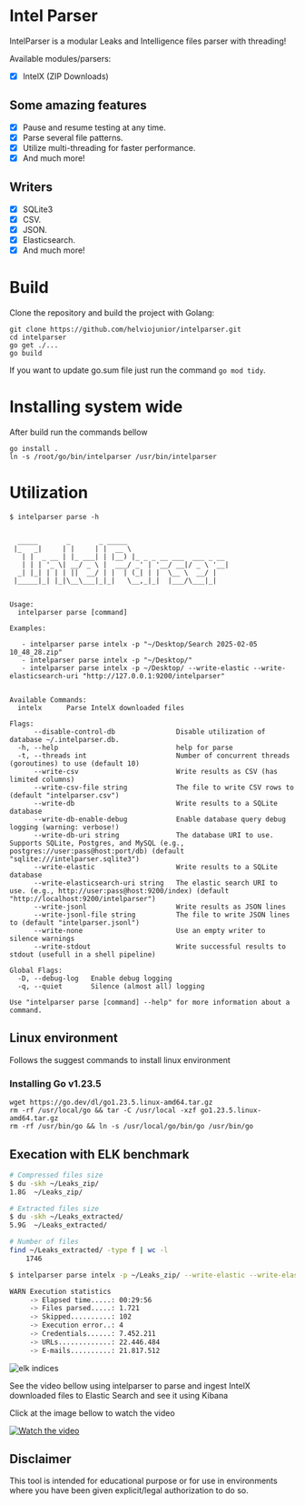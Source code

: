 # Intel Parser

IntelParser is a modular Leaks and Intelligence files parser with threading! 

Available modules/parsers:

* [x] IntelX (ZIP Downloads)

## Some amazing features

* [x] Pause and resume testing at any time.  
* [x] Parse several file patterns.  
* [x] Utilize multi-threading for faster performance.
* [x] And much more!  

## Writers

* [x] SQLite3  
* [x] CSV.  
* [x] JSON.
* [x] Elasticsearch.
* [x] And much more!  

# Build

Clone the repository and build the project with Golang:

```
git clone https://github.com/helviojunior/intelparser.git
cd intelparser
go get ./...
go build
```

If you want to update go.sum file just run the command `go mod tidy`.

# Installing system wide

After build run the commands bellow

```
go install .
ln -s /root/go/bin/intelparser /usr/bin/intelparser
```

# Utilization

```
$ intelparser parse -h


  _____       _       _ _____
 |_   _|     | |     | |  __ \
   | |  _ __ | |_ ___| | |__) |_ _ _ __ ___  ___ _ __
   | | | '_ \| __/ _ \ |  ___/ _' | '__/ __|/ _ \ '__|
  _| |_| | | | ||  __/ | |  | (_| | |  \__ \  __/ |
 |_____|_| |_|\__\___|_|_|   \__,_|_|  |___/\___|_|


Usage:
  intelparser parse [command]

Examples:

   - intelparser parse intelx -p "~/Desktop/Search 2025-02-05 10_48_28.zip"
   - intelparser parse intelx -p "~/Desktop/"
   - intelparser parse intelx -p ~/Desktop/ --write-elastic --write-elasticsearch-uri "http://127.0.0.1:9200/intelparser"


Available Commands:
  intelx      Parse IntelX downloaded files

Flags:
      --disable-control-db               Disable utilization of database ~/.intelparser.db.
  -h, --help                             help for parse
  -t, --threads int                      Number of concurrent threads (goroutines) to use (default 10)
      --write-csv                        Write results as CSV (has limited columns)
      --write-csv-file string            The file to write CSV rows to (default "intelparser.csv")
      --write-db                         Write results to a SQLite database
      --write-db-enable-debug            Enable database query debug logging (warning: verbose!)
      --write-db-uri string              The database URI to use. Supports SQLite, Postgres, and MySQL (e.g., postgres://user:pass@host:port/db) (default "sqlite:///intelparser.sqlite3")
      --write-elastic                    Write results to a SQLite database
      --write-elasticsearch-uri string   The elastic search URI to use. (e.g., http://user:pass@host:9200/index) (default "http://localhost:9200/intelparser")
      --write-jsonl                      Write results as JSON lines
      --write-jsonl-file string          The file to write JSON lines to (default "intelparser.jsonl")
      --write-none                       Use an empty writer to silence warnings
      --write-stdout                     Write successful results to stdout (usefull in a shell pipeline)

Global Flags:
  -D, --debug-log   Enable debug logging
  -q, --quiet       Silence (almost all) logging

Use "intelparser parse [command] --help" for more information about a command.

```

## Linux environment

Follows the suggest commands to install linux environment

### Installing Go v1.23.5

```
wget https://go.dev/dl/go1.23.5.linux-amd64.tar.gz
rm -rf /usr/local/go && tar -C /usr/local -xzf go1.23.5.linux-amd64.tar.gz
rm -rf /usr/bin/go && ln -s /usr/local/go/bin/go /usr/bin/go
```

## Execation with ELK benchmark

```bash
# Compressed files size
$ du -skh ~/Leaks_zip/
1.8G  ~/Leaks_zip/

# Extracted files size
$ du -skh ~/Leaks_extracted/
5.9G  ~/Leaks_extracted/

# Number of files
find ~/Leaks_extracted/ -type f | wc -l
    1746

$ intelparser parse intelx -p ~/Leaks_zip/ --write-elastic --write-elasticsearch-uri 'http://10.10.10.10:9200/test'

WARN Execution statistics
     -> Elapsed time.....: 00:29:56
     -> Files parsed.....: 1.721
     -> Skipped..........: 102
     -> Execution error..: 4
     -> Credentials......: 7.452.211
     -> URLs.............: 22.446.484
     -> E-mails..........: 21.817.512

```

![elk indices](https://github.com/helviojunior/intelparser/blob/main/images/elk.jpg "ELK Indices")

See the video bellow using intelparser to parse and ingest IntelX downloaded files to Elastic Search and see it using Kibana

Click at the image bellow to watch the video

[![Watch the video](https://github.com/helviojunior/intelparser/raw/refs/heads/main/images/intelx_sample_cover.png)](https://www.youtube.com/watch?v=qwZNj_mNHMI)


## Disclaimer

This tool is intended for educational purpose or for use in environments where you have been given explicit/legal authorization to do so.